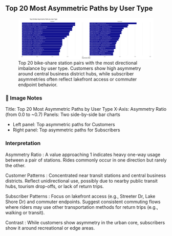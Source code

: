 ## Top 20 Most Asymmetric Paths by User Type 

<figure class="float-right">
  <a href="../images/Top_20_Most_Asymmetric_Paths_by_User_Type.png" target="_blank" title="Select image to open full sized chart">
  <img src="../images/thumbnails/Top_20_Most_Asymmetric_Paths_by_User_Type.png" alt="Bar charts comparing the top 20 most asymmetric bike share paths for customers and subscribers. Each bar represents a path with a high one-way trip imbalance, measured by asymmetry ratio.">
  </a>
  <figcaption>
  Top 20 bike-share station pairs with the most directional imbalance by user type. Customers show high asymmetry around central business district hubs, while subscriber asymmetries often reflect lakefront access or commuter endpoint behavior.
  </figcaption>
</figure>

### 📝 Image Notes

Title: Top 20 Most Asymmetric Paths by User Type
X-Axis: Asymmetry Ratio (from 0.0 to ~0.7)
Panels: Two side-by-side bar charts

-   Left panel: Top asymmetric paths for Customers
-   Right panel: Top asymmetric paths for Subscribers

### Interpretation

Asymmetry Ratio
:   A value approaching 1 indicates heavy one-way usage between a pair of stations.  Rides commonly occur in one direction but rarely the other.

Customer Patterns
:   Concentrated near transit stations and central business districts.  Reflect unidirectional use, possibly due to nearby public transit hubs, tourism drop-offs, or lack of return trips.

Subscriber Patterns
:   Focus on lakefront access (e.g., Streeter Dr, Lake Shore Dr) and commuter endpoints.  Suggest consistent commuting flows where riders may use other transportation methods for return trips (e.g., walking or transit).

Contrast
: While customers show asymmetry in the urban core, subscribers show it around recreational or edge areas.


